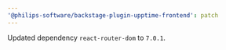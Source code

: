 ```yaml
---
'@philips-software/backstage-plugin-upptime-frontend': patch
---
```


Updated dependency `react-router-dom` to `7.0.1`.
